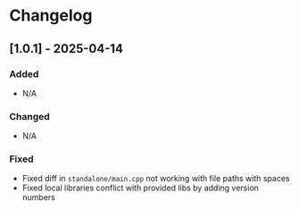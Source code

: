# Changelog

## [1.0.1] - 2025-04-14
### Added
- N/A

### Changed
- N/A

### Fixed
- Fixed diff in `standalone/main.cpp` not working with file paths with spaces
- Fixed local libraries conflict with provided libs by adding version numbers
